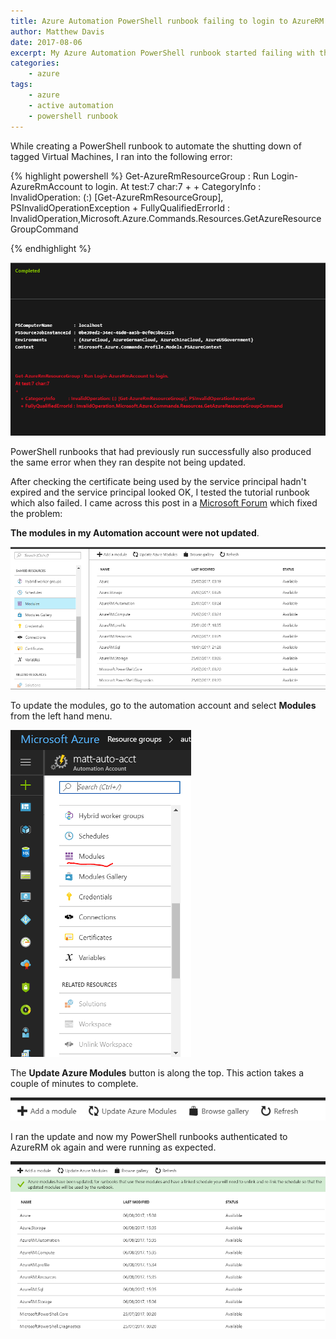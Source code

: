 ```yaml
---
title: Azure Automation PowerShell runbook failing to login to AzureRM
author: Matthew Davis
date: 2017-08-06
excerpt: My Azure Automation PowerShell runbook started failing with the error Run Login-AzureRmAccount to login.
categories: 
    - azure
tags:
    - azure
    - active automation
    - powershell runbook
---
```


While creating a PowerShell runbook to automate the shutting down of tagged Virtual Machines, I ran into the following error:

{% highlight powershell %}
Get-AzureRmResourceGroup : Run Login-AzureRmAccount to login.
At test:7 char:7
+ 
    + CategoryInfo          : InvalidOperation: (:) [Get-AzureRmResourceGroup], PSInvalidOperationException
    + FullyQualifiedErrorId : InvalidOperation,Microsoft.Azure.Commands.Resources.GetAzureResourceGroupCommand

{% endhighlight %}

![login error when running PowerShell runbook](/images/azure-auto-module-update/login-error.png)

PowerShell runbooks that had previously run successfully also produced the same error when they ran despite not being updated.

After checking the certificate being used by the service principal hadn't expired and the service principal looked OK, I tested the tutorial runbook which also failed.
I came across this post in a [Microsoft Forum] which fixed the problem:

**The modules in my Automation account were not updated**. 

![out of date modules](/images/azure-auto-module-update/azure-module-before-update.png)

To update the modules, go to the automation account and select **Modules** from the left hand menu.

![azure automation menu](/images/azure-auto-module-update/azure-auto-module.png)

The **Update Azure Modules** button is along the top. This action takes a couple of minutes to complete.

![update azure modules button](/images/azure-auto-module-update/update-azure-modules.png)

I ran the update and now my PowerShell runbooks authenticated to AzureRM ok again and were running as expected.

![updated modules](/images/azure-auto-module-update/azure-auto-module-update.png)

[Microsoft Forum]: https://social.msdn.microsoft.com/Forums/en-US/c38e01df-dac8-4095-9658-7b1d981fe8e6/azure-automation-error-run-loginazurermaccount-to-login?forum=azureautomation